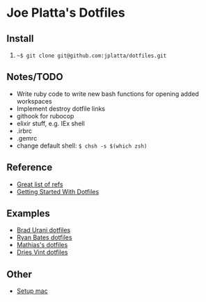 # Joe Platta's Dotfiles

## Install

1. `~$ git clone git@github.com:jplatta/dotfiles.git` 

## Notes/TODO

* Write ruby code to write new bash functions for opening added workspaces
* Implement destroy dotfile links
* githook for rubocop
* elixir stuff, e.g. IEx shell
* .irbrc
* .gemrc
* change default shell: `$ chsh -s $(which zsh)` 

## Reference

* [Great list of refs](https://github.com/webpro/awesome-dotfiles)
* [Getting Started With Dotfiles](https://medium.com/@webprolific/getting-started-with-dotfiles-43c3602fd789)

## Examples

* [Brad Urani dotfiles](https://github.com/bradurani/dotfiles)
* [Ryan Bates dotfiles](https://github.com/ryanb/dotfiles)
* [Mathias's dotfiles](https://github.com/mathiasbynens/dotfiles)
* [Dries Vint dotfiles ](https://github.com/driesvints/dotfiles)

## Other

* [Setup mac](https://sourabhbajaj.com/mac-setup/Homebrew/)

